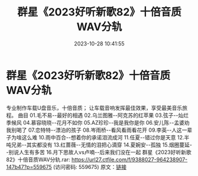 ﻿---
title: 群星《2023好听新歌82》十倍音质WAV分轨
date: 2023-10-28 10:41:55
categories: WAV车载音乐、镜像
tags: 华语中文
---
# 群星《2023好听新歌82》十倍音质WAV分轨

专业制作车载U盘音乐，十倍音质；
让车载音响发挥最佳效果，享受最美音乐旅程。
曲目
01.毛不易--最好的相遇
02.乌兰图雅--阿克苏的红苹果
03.弦子--灿烂季候风
04.慕容晓晓--花月不如你
05.AZ珍珍--我是我你是你
06.安儿陈--孟婆劝我别喝了
07.恋特特--漂泊的孩子
08.岑雨桥--看风看雨看花开
09.李英--人这一辈子为啥这么难
10.雨中百合--想着你的承诺泪流成河
11.任夏--错过你是天意
12.半吨兄弟--其实都没有
13.红蔷薇--无情的泪把心滴穿
14.夏婉安--孤独
15.烟圈蔓延--别说人生有多苦
16.月下思故人vs卢喃--后来我们没在一起
群星《2023好听新歌82》十倍音质WAV分轨.rar: https://url27.ctfile.com/f/9388027-964238907-147b47?p=559675
(访问密码: 559675)
原文：[链接](https://blog.sina.com.cn/s/blog_1647c7e76010313nn.html)